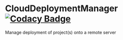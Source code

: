 # CloudDeploymentManager [![Codacy Badge](https://api.codacy.com/project/badge/grade/60bb0e60b1904e6299fe875e883377f4)](https://www.codacy.com/app/webdev-jl/CloudDeploymentManager)
Manage deployment of project(s) onto a remote server
